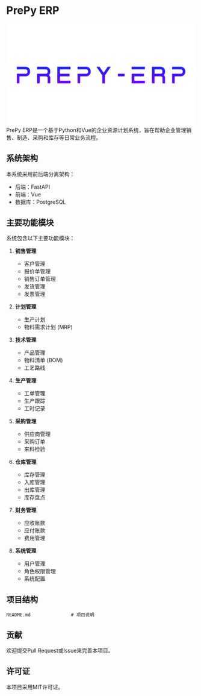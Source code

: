 # PrePy ERP
<img src="logo.png" alt="logo" align="center" />
PrePy ERP是一个基于Python和Vue的企业资源计划系统，旨在帮助企业管理销售、制造、采购和库存等日常业务流程。

## 系统架构

本系统采用前后端分离架构：

- 后端：FastAPI
- 前端：Vue
- 数据库：PostgreSQL

## 主要功能模块

系统包含以下主要功能模块：

1. **销售管理**
   - 客户管理
   - 报价单管理
   - 销售订单管理
   - 发货管理
   - 发票管理

2. **计划管理**
   - 生产计划
   - 物料需求计划 (MRP)

3. **技术管理**
   - 产品管理
   - 物料清单 (BOM)
   - 工艺路线

4. **生产管理**
   - 工单管理
   - 生产跟踪
   - 工时记录

5. **采购管理**
   - 供应商管理
   - 采购订单
   - 来料检验

6. **仓库管理**
   - 库存管理
   - 入库管理
   - 出库管理
   - 库存盘点

7. **财务管理**
   - 应收账款
   - 应付账款
   - 费用管理

8. **系统管理**
   - 用户管理
   - 角色权限管理
   - 系统配置

## 项目结构

```
README.md               # 项目说明
```

## 贡献

欢迎提交Pull Request或Issue来完善本项目。

## 许可证

本项目采用MIT许可证。 
